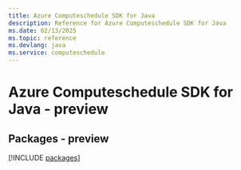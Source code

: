 ```yaml
---
title: Azure Computeschedule SDK for Java
description: Reference for Azure Computeschedule SDK for Java
ms.date: 02/13/2025
ms.topic: reference
ms.devlang: java
ms.service: computeschedule
---
```

# Azure Computeschedule SDK for Java - preview
## Packages - preview
[!INCLUDE [packages](computeschedule-index.md)]